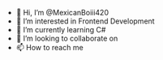 - 👋 Hi, I’m @MexicanBoiii420
- 👀 I’m interested in Frontend Development
- 🌱 I’m currently learning C#
- 💞️ I’m looking to collaborate on 
- 📫 How to reach me 

<!---
MexicanBoiii420/MexicanBoiii420 is a ✨ special ✨ repository because its `README.md` (this file) appears on your GitHub profile.
You can click the Preview link to take a look at your changes.
--->

